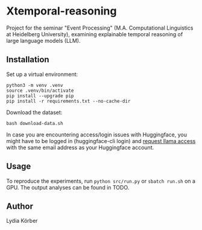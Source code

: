 # Xtemporal-reasoning
Project for the seminar "Event Processing" (M.A. Computational Linguistics at Heidelberg University), examining explainable temporal reasoning of large language models (LLM).


## Installation

Set up a virtual environment:

```
python3 -m venv .venv
source .venv/bin/activate
pip install --upgrade pip
pip install -r requirements.txt --no-cache-dir
```


Download the dataset:

`bash download-data.sh`


In case you are encountering access/login issues with Huggingface, you might have to be logged in (huggingface-cli login) and [request llama access](https://llama.meta.com/llama-downloads) with the same email address as your Huggingface account.



## Usage

To reproduce the experiments, run `python src/run.py` or `sbatch run.sh` on a GPU.
The output analyses can be found in TODO.


## Author
Lydia Körber
